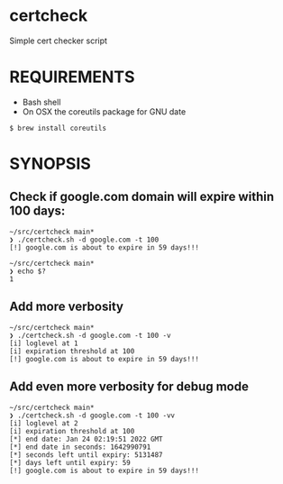 # certcheck
Simple cert checker script

# REQUIREMENTS
- Bash shell
- On OSX the coreutils package for GNU date
```
$ brew install coreutils
```

# SYNOPSIS

## Check if google.com domain will expire within 100 days:
```
~/src/certcheck main*
❯ ./certcheck.sh -d google.com -t 100
[!] google.com is about to expire in 59 days!!!

~/src/certcheck main*
❯ echo $?
1
```

## Add more verbosity
```
~/src/certcheck main*
❯ ./certcheck.sh -d google.com -t 100 -v
[i] loglevel at 1
[i] expiration threshold at 100
[!] google.com is about to expire in 59 days!!!
```

## Add even more verbosity for debug mode
```
~/src/certcheck main*
❯ ./certcheck.sh -d google.com -t 100 -vv
[i] loglevel at 2
[i] expiration threshold at 100
[*] end date: Jan 24 02:19:51 2022 GMT
[*] end date in seconds: 1642990791
[*] seconds left until expiry: 5131487
[*] days left until expiry: 59
[!] google.com is about to expire in 59 days!!!
```
